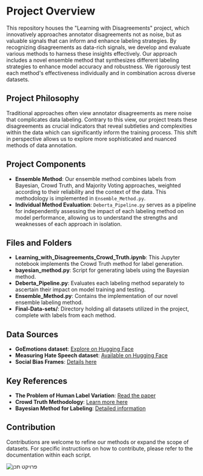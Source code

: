 # Project Overview

This repository houses the "Learning with Disagreements" project, which innovatively approaches annotator disagreements not as noise, but as valuable signals that can inform and enhance labeling strategies. By recognizing disagreements as data-rich signals, we develop and evaluate various methods to harness these insights effectively. Our approach includes a novel ensemble method that synthesizes different labeling strategies to enhance model accuracy and robustness. We rigorously test each method's effectiveness individually and in combination across diverse datasets.

## Project Philosophy

Traditional approaches often view annotator disagreements as mere noise that complicates data labeling. Contrary to this view, our project treats these disagreements as crucial indicators that reveal subtleties and complexities within the data which can significantly inform the training process. This shift in perspective allows us to explore more sophisticated and nuanced methods of data annotation.

## Project Components

- **Ensemble Method**: Our ensemble method combines labels from Bayesian, Crowd Truth, and Majority Voting approaches, weighted according to their reliability and the context of the data. This methodology is implemented in `Ensemble_Method.py`.
- **Individual Method Evaluation**: `Deberta_Pipeline.py` serves as a pipeline for independently assessing the impact of each labeling method on model performance, allowing us to understand the strengths and weaknesses of each approach in isolation.
  
## Files and Folders

- **Learning_with_Disagreements_Crowd_Truth.ipynb**: This Jupyter notebook implements the Crowd Truth method for label generation.
- **bayesian_method.py**: Script for generating labels using the Bayesian method.
- **Deberta_Pipeline.py**: Evaluates each labeling method separately to ascertain their impact on model training and testing.
- **Ensemble_Method.py**: Contains the implementation of our novel ensemble labeling method.
- **Final-Data-sets/**: Directory holding all datasets utilized in the project, complete with labels from each method.

## Data Sources

- **GoEmotions dataset**: [Explore on Hugging Face](https://huggingface.co/datasets/google-research-datasets/go_emotions)
- **Measuring Hate Speech dataset**: [Available on Hugging Face](https://huggingface.co/datasets/ucberkeley-dlab/measuring-hate-speech)
- **Social Bias Frames**: [Details here](https://maartensap.com/social-bias-frames/)

## Key References

- **The Problem of Human Label Variation**: [Read the paper](https://arxiv.org/abs/2211.02570)
- **Crowd Truth Methodology**: [Learn more here](https://ojs.aaai.org/aimagazine/index.php/aimagazine/article/view/2564)
- **Bayesian Method for Labeling**: [Detailed information](https://citeseerx.ist.psu.edu/document?repid=rep1&type=pdf&doi=c6e8d5e9ca4e58c413857b7fbd3a11054f2262cb)

## Contribution

Contributions are welcome to refine our methods or expand the scope of datasets. For specific instructions on how to contribute, please refer to the documentation within each script.

![פרויקט תכן](https://github.com/user-attachments/assets/19457e03-fa77-4ca8-8e8d-41bb621415bc)

